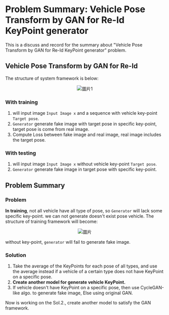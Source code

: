 # Problem Summary: Vehicle Pose Transform by GAN for Re-Id KeyPoint generator
This is a discuss and record for the summary about "Vehicle Pose Transform by GAN for Re-Id KeyPoint generator" problem.

## Vehicle Pose Transform by GAN for Re-Id
The structure of system framework is below:
<center>
  
![圖片1](https://user-images.githubusercontent.com/55344725/168473344-81b4c2a1-d26e-4cd2-b66f-86cc5e644345.jpg)</center>

### With training
1. will input image `Input Image x` and a sequence with vehicle key-point `Target pose`.
2. `Generator` generate fake image with target pose in specific key-point, target pose is come from real image.
3. Compute Loss between fake image and real image, real image includes the target pose.

### With testing
1. will input image `Input Image x` without vehicle key-point `Target pose`.
2. `Generator` generate fake image in target pose with specific key-point.

## Problem Summary
### Problem
**In training**, not all vehicle have all type of pose, so `Generator` will lack some specific key-point.
we can not generate doesn't exist pose vehicle. The structure of training framework will become:
<center>
  
![圖片](https://user-images.githubusercontent.com/55344725/168477015-d927f987-18b8-46e9-9745-e224e57bbe87.jpg)</center>
without key-point, `generator` will fail to generate fake image.

### Solution
1. Take the average of the KeyPoints for each pose of all types, and use the average instead if a vehicle of a certain type does not have KeyPoint on a specific pose.
2. **Create another model for generate vehicle KeyPoint.**
3. If vehicle doesn't have KeyPoint on a specific pose, then use CycleGAN-like algo. to generate fake image, Else using original GAN.

Now is working on the Sol.2., create another model to satisfy the GAN framework.
